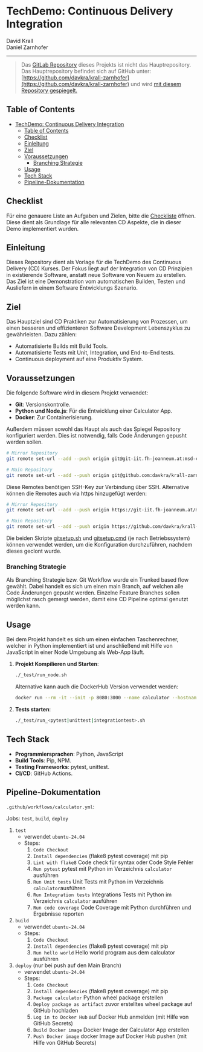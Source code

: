 # TechDemo: Continuous Delivery Integration

David Krall  
Daniel Zarnhofer

---

> Das [GitLab Repository](https://git-iit.fh-joanneum.at/msd-contdel/techdemo-ws24/krall-zarnhofer) dieses Projekts ist nicht das Hauptrepository.  
> Das Hauptrepository befindet sich auf GitHub unter: [https://github.com/davkra/krall-zarnhofer](https://github.com/davkra/krall-zarnhofer) und wird [mit diesem Repository gespiegelt.](#voraussetzungen)

## Table of Contents

- [TechDemo: Continuous Delivery Integration](#techdemo-continuous-delivery-integration)
  - [Table of Contents](#table-of-contents)
  - [Checklist](#checklist)
  - [Einleitung](#einleitung)
  - [Ziel](#ziel)
  - [Voraussetzungen](#voraussetzungen)
    - [Branching Strategie](#branching-strategie)
  - [Usage](#usage)
  - [Tech Stack](#tech-stack)
  - [Pipeline-Dokumentation](#pipeline-dokumentation)

## Checklist

Für eine genauere Liste an Aufgaben und Zielen, bitte die [Checkliste](./CHECKLIST.md) öffnen. Diese dient als Grundlage für alle relevanten CD Aspekte, die in dieser Demo implementiert wurden.

## Einleitung

Dieses Repository dient als Vorlage für die TechDemo des Continuous Delivery (CD) Kurses. Der Fokus liegt auf der Integration von CD Prinzipien in existierende Software, anstatt neue Software von Neuem zu erstellen. Das Ziel ist eine Demonstration vom automatischen Builden, Testen und Ausliefern in einem Software Entwicklungs Szenario.

## Ziel

Das Hauptziel sind CD Praktiken zur Automatisierung von Prozessen, um einen besseren und effizienteren Software Development Lebenszyklus zu gewährleisten. Dazu zählen:

- Automatisierte Builds mit Build Tools.
- Automatisierte Tests mit Unit, Integration, und End-to-End tests.
- Continuous deployment auf eine Produktiv System.

## Voraussetzungen

Die folgende Software wird in diesem Projekt verwendet:

- **Git**: Versionskontrolle.
- **Python und Node.js**: Für die Entwicklung einer Calculator App.
- **Docker**: Zur Containerisierung.

Außerdem müssen sowohl das Haupt als auch das Spiegel Repository konfiguriert werden. Dies ist notwendig, falls Code Änderungen gepusht werden sollen.

```bash
# Mirror Repository
git remote set-url --add --push origin git@git-iit.fh-joanneum.at:msd-contdel/techdemo-ws24/krall-zarnhofer.git

# Main Repository
git remote set-url --add --push origin git@github.com:davkra/krall-zarnhofer.git
```

Diese Remotes benötigen SSH-Key zur Verbindung über SSH. Alternative können die Remotes auch via https hinzugefügt werden:

```bash
# Mirror Repository
git remote set-url --add --push origin https://git-iit.fh-joanneum.at/msd-contdel/techdemo-ws24/krall-zarnhofer.git

# Main Repository
git remote set-url --add --push origin https://github.com/davkra/krall-zarnhofer.git
```

Die beiden Skripte [gitsetup.sh](./gitsetup.sh) und [gitsetup.cmd](./gitsetup.cmd) (je nach Betriebssystem) können verwendet werden, um die Konfiguration durchzuführen, nachdem dieses geclont wurde.

### Branching Strategie

Als Branching Strategie bzw. Git Workflow wurde ein Trunked based flow gewählt. Dabei handelt es sich um einen main Branch, auf welchen alle Code Änderungen gepusht werden. Einzelne Feature Branches sollen möglichst rasch gemergt werden, damit eine CD Pipeline optimal genutzt werden kann.

## Usage

Bei dem Projekt handelt es sich um einen einfachen Taschenrechner, welcher in Python implementiert ist und anschließend mit Hilfe von JavaScript in einer Node Umgebung als Web-App läuft.

1. **Projekt Kompilieren und Starten**:

   ```bash
   ./_test/run_node.sh
   ```

   Alternative kann auch die DockerHub Version verwendet werden:

   ```bash
   docker run --rm -it --init -p 8080:3000 --name calculator --hostname calculator dkralledu/calculator sh -c 'npm start'
   ```

2. **Tests starten**:

   ```bash
   ./_test/run_<pytest|unittest|integrationtest>.sh
   ```

## Tech Stack

- **Programmiersprachen**: Python, JavaScript
- **Build Tools**: Pip, NPM.
- **Testing Frameworks**: pytest, unittest.
- **CI/CD**: GitHub Actions.

## Pipeline-Dokumentation

`.github/workflows/calculator.yml`:

Jobs: `test`, `build`, `deploy`

1. `test`
   - verwendet `ubuntu-24.04`
   - Steps:
      1. `Code Checkout`
      2. `Install dependencies` (flake8 pytest coverage) mit pip
      3. `Lint with flake8` Code check für syntax oder Code Style Fehler
      4. `Run pytest` pytest mit Python im Verzeichnis `calculator` ausführen
      5. `Run Unit tests` Unit Tests mit Python im Verzeichnis `calculator`ausführen
      6. `Run Integration tests` Integrations Tests mit Python im Verzeichnis `calculator` ausführen
      7. `Run code coverage` Code Coverage mit Python durchführen und Ergebnisse reporten
2. `build`
   - verwendet `ubuntu-24.04`
   - Steps:
      1. `Code Checkout`
      2. `Install dependencies` (flake8 pytest coverage) mit pip
      3. `Run hello world` Hello world program aus dem calculator ausführen
3. `deploy` (nur bei push auf den Main Branch)
   - verwendet `ubuntu-24.04`
   - Steps:
      1. `Code Checkout`
      2. `Install dependencies` (flake8 pytest coverage) mit pip
      3. `Package calculator` Python wheel package erstellen
      4. `Deploy package as artifact` zuvor erstelltes wheel package auf GitHub hochladen
      5. `Log in to Docker Hub` auf Docker Hub anmelden (mit Hilfe von GitHub Secrets)
      6. `Build Docker image` Docker Image der Calculator App erstellen
      7. `Push Docker image` docker Image auf Docker Hub pushen (mit Hilfe von GitHub Secrets)
